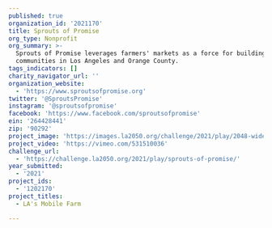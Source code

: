 ```yaml
---
published: true
organization_id: '2021170'
title: Sprouts of Promise
org_type: Nonprofit
org_summary: >-
  Sprouts of Promise leverages farmers' markets as a force for building healthy
  communities in Los Angeles and Orange County.
tags_indicators: []
charity_navigator_url: ''
organization_website:
  - 'https://www.sproutsofpromise.org'
twitter: '@SproutsPromise'
instagram: '@sproutsofpromise'
facebook: 'https://www.facebook.com/sproutsofpromise'
ein: '264428441'
zip: '90292'
project_image: 'https://images.la2050.org/challenge/2021/play/2048-wide/sprouts-of-promise.jpg'
project_video: 'https://vimeo.com/531510036'
challenge_url:
  - 'https://challenge.la2050.org/2021/play/sprouts-of-promise/'
year_submitted:
  - '2021'
project_ids:
  - '1202170'
project_titles:
  - LA's Mobile Farm

---
```

